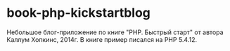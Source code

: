 # book-php-kickstartblog
Небольшое блог-приложение по книге "PHP. Быстрый старт" от автора Каллум Хопкинс, 2014г. В книге пример писался на PHP 5.4.12.
